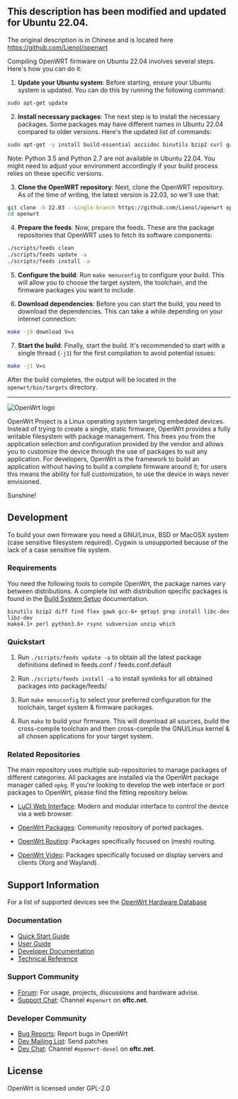 ## This description has been modified and updated for Ubuntu 22.04.  

The original description is in Chinese and is located here https://github.com/Lienol/openwrt  

Compiling OpenWRT firmware on Ubuntu 22.04 involves several steps. Here's how you can do it:

1. **Update your Ubuntu system**: Before starting, ensure your Ubuntu system is updated. You can do this by running the following command:

```bash
sudo apt-get update
```

2. **Install necessary packages**: The next step is to install the necessary packages. Some packages may have different names in Ubuntu 22.04 compared to older versions. Here's the updated list of commands:

```bash
sudo apt-get -y install build-essential asciidoc binutils bzip2 curl gawk gettext git libncurses5-dev libz-dev patch unzip zlib1g-dev lib32gcc1 libc6-dev-i386 subversion flex uglifyjs git-core gcc-multilib p7zip p7zip-full msmtp libssl-dev texinfo libglib2.0-dev xmlto qemu-utils upx libelf-dev autoconf automake libtool autopoint device-tree-compiler g++-multilib antlr3 gperf
```

Note: Python 3.5 and Python 2.7 are not available in Ubuntu 22.04. You might need to adjust your environment accordingly if your build process relies on these specific versions.

3. **Clone the OpenWRT repository**: Next, clone the OpenWRT repository. As of the time of writing, the latest version is 22.03, so we'll use that:

```bash
git clone -b 22.03 --single-branch https://github.com/Lienol/openwrt openwrt
cd openwrt
```

4. **Prepare the feeds**: Now, prepare the feeds. These are the package repositories that OpenWRT uses to fetch its software components:

```bash
./scripts/feeds clean
./scripts/feeds update -a
./scripts/feeds install -a
```

5. **Configure the build**: Run `make menuconfig` to configure your build. This will allow you to choose the target system, the toolchain, and the firmware packages you want to include.

6. **Download dependencies**: Before you can start the build, you need to download the dependencies. This can take a while depending on your internet connection:

```bash
make -j8 download V=s
```

7. **Start the build**: Finally, start the build. It's recommended to start with a single thread (`-j1`) for the first compilation to avoid potential issues:

```bash
make -j1 V=s
```

After the build completes, the output will be located in the `openwrt/bin/targets` directory.

----------------------------------------------------------------------

![OpenWrt logo](include/logo.png)

OpenWrt Project is a Linux operating system targeting embedded devices. Instead
of trying to create a single, static firmware, OpenWrt provides a fully
writable filesystem with package management. This frees you from the
application selection and configuration provided by the vendor and allows you
to customize the device through the use of packages to suit any application.
For developers, OpenWrt is the framework to build an application without having
to build a complete firmware around it; for users this means the ability for
full customization, to use the device in ways never envisioned.

Sunshine!

## Development

To build your own firmware you need a GNU/Linux, BSD or MacOSX system (case
sensitive filesystem required). Cygwin is unsupported because of the lack of a
case sensitive file system.

### Requirements

You need the following tools to compile OpenWrt, the package names vary between
distributions. A complete list with distribution specific packages is found in
the [Build System Setup](https://openwrt.org/docs/guide-developer/build-system/install-buildsystem)
documentation.

```
binutils bzip2 diff find flex gawk gcc-6+ getopt grep install libc-dev libz-dev
make4.1+ perl python3.6+ rsync subversion unzip which
```

### Quickstart

1. Run `./scripts/feeds update -a` to obtain all the latest package definitions
   defined in feeds.conf / feeds.conf.default

2. Run `./scripts/feeds install -a` to install symlinks for all obtained
   packages into package/feeds/

3. Run `make menuconfig` to select your preferred configuration for the
   toolchain, target system & firmware packages.

4. Run `make` to build your firmware. This will download all sources, build the
   cross-compile toolchain and then cross-compile the GNU/Linux kernel & all chosen
   applications for your target system.

### Related Repositories

The main repository uses multiple sub-repositories to manage packages of
different categories. All packages are installed via the OpenWrt package
manager called `opkg`. If you're looking to develop the web interface or port
packages to OpenWrt, please find the fitting repository below.

* [LuCI Web Interface](https://github.com/openwrt/luci): Modern and modular
  interface to control the device via a web browser.

* [OpenWrt Packages](https://github.com/openwrt/packages): Community repository
  of ported packages.

* [OpenWrt Routing](https://github.com/openwrt/routing): Packages specifically
  focused on (mesh) routing.

* [OpenWrt Video](https://github.com/openwrt/video): Packages specifically
  focused on display servers and clients (Xorg and Wayland).

## Support Information

For a list of supported devices see the [OpenWrt Hardware Database](https://openwrt.org/supported_devices)

### Documentation

* [Quick Start Guide](https://openwrt.org/docs/guide-quick-start/start)
* [User Guide](https://openwrt.org/docs/guide-user/start)
* [Developer Documentation](https://openwrt.org/docs/guide-developer/start)
* [Technical Reference](https://openwrt.org/docs/techref/start)

### Support Community

* [Forum](https://forum.openwrt.org): For usage, projects, discussions and hardware advise.
* [Support Chat](https://webchat.oftc.net/#openwrt): Channel `#openwrt` on **oftc.net**.

### Developer Community

* [Bug Reports](https://bugs.openwrt.org): Report bugs in OpenWrt
* [Dev Mailing List](https://lists.openwrt.org/mailman/listinfo/openwrt-devel): Send patches
* [Dev Chat](https://webchat.oftc.net/#openwrt-devel): Channel `#openwrt-devel` on **oftc.net**.

## License

OpenWrt is licensed under GPL-2.0
